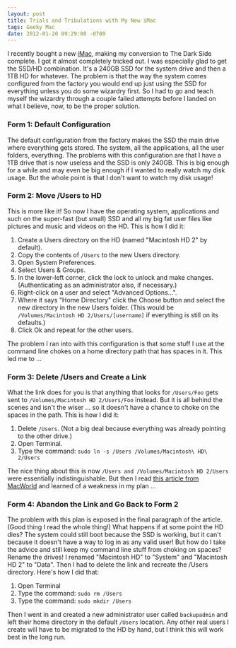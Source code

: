 ```yaml
---
layout: post
title: Trials and Tribulations with My New iMac
tags: Geeky Mac
date: 2012-01-20 09:29:00 -0700
---
```


I recently bought a new [iMac](http://www.apple.com/imac), making my conversion to The Dark Side complete. I got it almost completely tricked out. I was especially glad to get the SSD/HD combination. It's a 240GB SSD for the system drive and then a 1TB HD for whatever. The problem is that the way the system comes configured from the factory you would end up just using the SSD for everything unless you do some wizardry first. So I had to go and teach myself the wizardry through a couple failed attempts before I landed on what I believe, now, to be the proper solution.

### Form 1: Default Configuration

The default configuration from the factory makes the SSD the main drive where everything gets stored.  The system, all the applications, all the user folders, everything.  The problems with this configuration are that I have a 1TB drive that is now useless and the SSD is only 240GB.  This is big enough for a while and may even be big enough if I wanted to really watch my disk usage.  But the whole point is that I don't want to watch my disk usage!

### Form 2: Move /Users to HD

This is more like it!  So now I have the operating system, applications and such on the super-fast (but small) SSD and all my big fat user files like pictures and music and videos on the HD.  This is how I did it:

1. Create a Users directory on the HD (named "Macintosh HD 2" by default).
1. Copy the contents of `/Users` to the new Users directory.
1. Open System Preferences.
1. Select Users & Groups.
1. In the lower-left corner, click the lock to unlock and make changes.  (Authenticating as an administrator also, if necessary.)
1. Right-click on a user and select "Advanced Options...".
1. Where it says "Home Directory" click the Choose button and select the new directory in the new Users folder.  (This would be `/Volumes/Macintosh HD 2/Users/[username]` if everything is still on its defaults.)
1. Click Ok and repeat for the other users.

The problem I ran into with this configuration is that some stuff I use at the command line chokes on a home directory path that has spaces in it.  This led me to ...

### Form 3: Delete /Users and Create a Link

What the link does for you is that anything that looks for `/Users/Foo` gets sent to `/Volumes/Macintosh HD 2/Users/Foo` instead.  But it is all behind the scenes and isn't the wiser ... so it doesn't have a chance to choke on the spaces in the path.  This is how I did it:

1. Delete `/Users`.  (Not a big deal because everything was already pointing to the other drive.)
1. Open Terminal.
1. Type the command: `sudo ln -s /Users /Volumes/Macintosh\ HD\ 2/Users`

The nice thing about this is now `/Users and /Volumes/Macintosh HD 2/Users` were essentially indistinguishable.  But then I read [this article from MacWorld](http://www.macworld.com/article/1164891/keeping_mac_os_and_data_on_separate_drives.html) and learned of a weakness in my plan ...

### Form 4: Abandon the Link and Go Back to Form 2

The problem with this plan is exposed in the final paragraph of the article.  (Good thing I read the whole thing!)  What happens if at some point the HD dies?  The system could still boot because the SSD is working, but it can't because it doesn't have a way to log in as any valid user!  But how do I take the advice and still keep my command line stuff from choking on spaces?  Rename the drives!  I renamed "Macintosh HD" to "System" and "Macintosh HD 2" to "Data".  Then I had to delete the link and recreate the /Users directory.  Here's how I did that:

1. Open Terminal
1. Type the command: `sudo rm /Users`
1. Type the command: `sudo mkdir /Users`

Then I went in and created a new administrator user called `backupadmin` and left their home directory in the default `/Users` location.  Any other real users I create will have to be migrated to the HD by hand, but I think this will work best in the long run.
